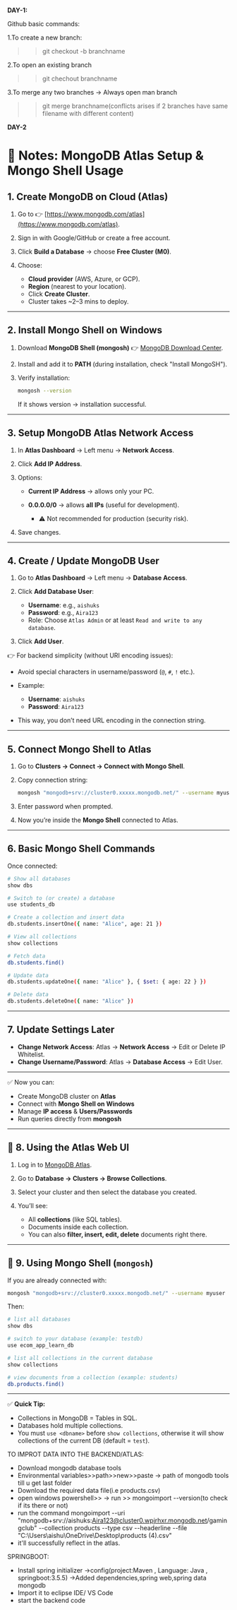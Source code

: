 **DAY-1:**


Github basic commands:

1.To create a new branch:
>>git checkout -b branchname

2.To open an existing branch
>>git chechout branchname

3.To merge any two branches
 -> Always open man branch
  >>git merge branchname(conflicts arises if 2 branches have same filename with different content)


**DAY-2**


# 📌 Notes: MongoDB Atlas Setup & Mongo Shell Usage

## 1. Create MongoDB on Cloud (Atlas)

1. Go to 👉 [https://www.mongodb.com/atlas](https://www.mongodb.com/atlas).
2. Sign in with Google/GitHub or create a free account.
3. Click **Build a Database** → choose **Free Cluster (M0)**.
4. Choose:

   * **Cloud provider** (AWS, Azure, or GCP).
   * **Region** (nearest to your location).
   * Click **Create Cluster**.
   * Cluster takes \~2–3 mins to deploy.

---

## 2. Install Mongo Shell on Windows

1. Download **MongoDB Shell (mongosh)** 👉 [MongoDB Download Center](https://www.mongodb.com/try/download/shell).
2. Install and add it to **PATH** (during installation, check "Install MongoSH").
3. Verify installation:

   ```sh
   mongosh --version
   ```

   If it shows version → installation successful.

---

## 3. Setup MongoDB Atlas Network Access

1. In **Atlas Dashboard** → Left menu → **Network Access**.
2. Click **Add IP Address**.
3. Options:

   * **Current IP Address** → allows only your PC.
   * **0.0.0.0/0** → allows **all IPs** (useful for development).

     * ⚠️ Not recommended for production (security risk).
4. Save changes.

---

## 4. Create / Update MongoDB User

1. Go to **Atlas Dashboard** → Left menu → **Database Access**.
2. Click **Add Database User**:

   * **Username**: e.g., `aishuks`
   * **Password**: e.g., `Aira123`
   * Role: Choose `Atlas Admin` or at least `Read and write to any database`.
3. Click **Add User**.

👉 For backend simplicity (without URI encoding issues):

* Avoid special characters in username/password (`@`, `#`, `!` etc.).
* Example:

  * **Username**: `aishuks`
  * **Password**: `Aira123`
* This way, you don’t need URL encoding in the connection string.

---

## 5. Connect Mongo Shell to Atlas

1. Go to **Clusters → Connect → Connect with Mongo Shell**.
2. Copy connection string:

   ```sh
   mongosh "mongodb+srv://cluster0.xxxxx.mongodb.net/" --username myuser
   ```
3. Enter password when prompted.
4. Now you’re inside the **Mongo Shell** connected to Atlas.

---

## 6. Basic Mongo Shell Commands

Once connected:

```sh
# Show all databases
show dbs

# Switch to (or create) a database
use students_db

# Create a collection and insert data
db.students.insertOne({ name: "Alice", age: 21 })

# View all collections
show collections

# Fetch data
db.students.find()

# Update data
db.students.updateOne({ name: "Alice" }, { $set: { age: 22 } })

# Delete data
db.students.deleteOne({ name: "Alice" })
```

---

## 7. Update Settings Later

* **Change Network Access**:
  Atlas → **Network Access** → Edit or Delete IP Whitelist.
* **Change Username/Password**:
  Atlas → **Database Access** → Edit User.

---

✅ Now you can:

* Create MongoDB cluster on **Atlas**
* Connect with **Mongo Shell on Windows**
* Manage **IP access** & **Users/Passwords**
* Run queries directly from **mongosh**

---

## 🔹 8. Using the Atlas Web UI

1. Log in to [MongoDB Atlas](https://cloud.mongodb.com/).
2. Go to **Database → Clusters → Browse Collections**.
3. Select your cluster and then select the database you created.
4. You’ll see:

   * All **collections** (like SQL tables).
   * Documents inside each collection.
   * You can also **filter, insert, edit, delete** documents right there.

---

## 🔹 9. Using Mongo Shell (`mongosh`)

If you are already connected with:

```sh
mongosh "mongodb+srv://cluster0.xxxxx.mongodb.net/" --username myuser
```

Then:

```sh
# list all databases
show dbs  

# switch to your database (example: testdb)
use ecom_app_learn_db 

# list all collections in the current database
show collections  

# view documents from a collection (example: students)
db.products.find()
```

---

✅ **Quick Tip:**

* Collections in MongoDB = Tables in SQL.
* Databases hold multiple collections.
* You must `use <dbname>` before `show collections`, otherwise it will show collections of the current DB (default = `test`).





TO IMPROT DATA INTO THE BACKEND/ATLAS:

* Download mongodb database tools
* Environmental variables>>path>>new>>paste -> path of mongodb tools till u get last folder
* Download the required data file(i.e products.csv)
* open windows powershell>>
   -> run >> mongoimport --version(to check if its there or not)
* run the command  mongoimport --uri "mongodb+srv://aishuks:Aira123@cluster0.wpjrhxr.mongodb.net/gamingclub" --collection products --type csv --headerline --file "C:\Users\aishu\OneDrive\Desktop\products (4).csv"
* it'll successfully reflect in the atlas.




SPRINGBOOT:

* Install spring initializer
   ->config(project:Maven , Language: Java , springboot:3.5.5)
  ->Added dependencies,spring web,spring data mongodb
* Import it to eclipse IDE/ VS Code
* start the backend code
